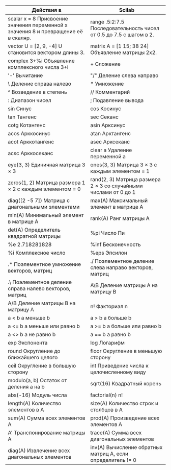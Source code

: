 Действия в|Scilab
---|---
scalar x = 8 Присвоение значения переменной x значения 8 и превращение её в скаляр.|range .5:2:7.5 Последовательность чисел от 0.5 до 7.5 с шагом в 2.
vector U = [2, 9, -4] U становится вектором длины 3.|matrix A = [1 15; 38 24] Объявление матрицы 2x2.
complex 3+%i Объявление комплексного числа 3+i|+ Сложение
 '-' Вычитание| "/" Деление слева направо
 \ Деление справа налево|* Умножение
 ^ Возведение в степень|// Комментарий
 : Диапазон чисел|; Подавление вывода
sin Синус|cos Косинус
tan Тангенс|sec Секанс
cotg Котангенс |asin Арксинус
acos Арккосинус|atan Арктангенс
acot Арккотангенс|asec Арксеканс 
acsc Арккосеканс|clear a Удаление переменной a
eye(3, 3) Единичная матрица 3 × 3|ones(3, 3) Матрица 3 × 3 с каждым элементом = 1
zeros(1, 2) Матрица размера 1 × 2 с каждым элементом = 0|rand(2, 3) Матрица размера 2 × 3 со случайными числами от 0 до 1
diag([2 -5 7]) Матрица с диагональными элементами|max(A) Максимальный элемент в матрице A
min(A) Минимальный элемент в матрице A|rank(A) Ранг матрицы A
det(A) Определитель квадратной матрицы|%pi Число Пи
%e 2.718281828|%inf Бесконечность
%i Комплексное число|%eps Эпсилон
.* Поэлементное умножение векторов, матриц|./ Поэлементное деление слева направо векторов, матриц
.\ Поэлементное деление справа налево векторов, матриц|A\B Деление матрицы A на матрицу B
A/B Деление матрицы B на матрицу A|n! Факториал n
a < b a меньше b|a > b a больше b
a <= b a меньше или равно b|a >= b a больше или равно b
a <> b a не равно b|a == b a равно b
exp Экспонента|log Логарифм
round Округление до ближайшего целого|floor Округление в меньшую сторону
ceil Округление в большую сторону|int Приведение числа к целочисленному виду
modulo(a, b) Остаток от деления a на b|sqrt(16) Квадратный корень
abs(-16) Модуль числа|factorial(n) n!
length(A) Количество элементов в A|size(A) Количество строк и столбцов в A
sum(A) Сумма всех элементов A|prod(A) Произведение всех элементов A
А' Транспонирование матрицы A|trace(A) Сумма всех диагональных элементов
diag(A) Извлечение всех диагональных элементов|inv(A) Вычисление обратных матриц A,  если определитель != 0


